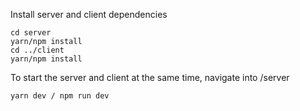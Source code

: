 Install server and client dependencies

```
cd server
yarn/npm install
cd ../client
yarn/npm install
```

To start the server and client at the same time, navigate into /server

```
yarn dev / npm run dev
```